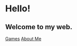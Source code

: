 # Hello!

## Welcome to my web.

[Games](https://luke242014.github.io/game)
[About Me](https://luke242014.github.io/about)
